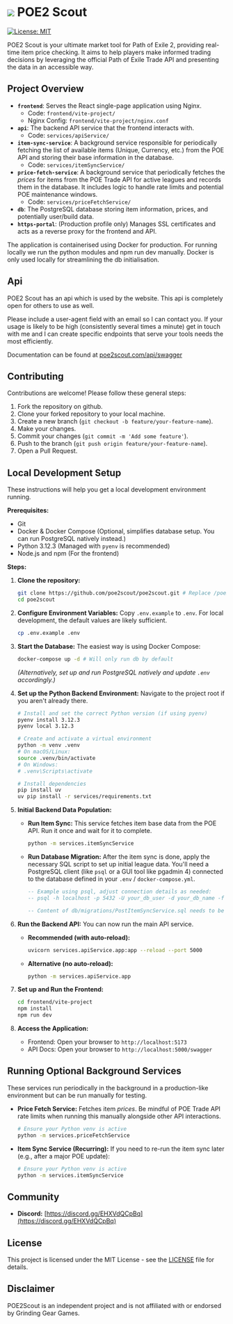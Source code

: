 # [![](https://poe2scout.com/favicon.ico)](#) POE2 Scout

[![License: MIT](https://img.shields.io/badge/License-MIT-yellow.svg)](https://opensource.org/licenses/MIT)

POE2 Scout is your ultimate market tool for Path of Exile 2, providing real-time item price checking. It aims to help players make informed trading decisions by leveraging the official Path of Exile Trade API and presenting the data in an accessible way.

## Project Overview

- **`frontend`**: Serves the React single-page application using Nginx.
  - Code: `frontend/vite-project/`
  - Nginx Config: `frontend/vite-project/nginx.conf`
- **`api`**: The backend API service that the frontend interacts with.
  - Code: `services/apiService/`
- **`item-sync-service`**: A background service responsible for periodically fetching the list of available items (Unique, Currency, etc.) from the POE API and storing their base information in the database.
  - Code: `services/itemSyncService/`
- **`price-fetch-service`**: A background service that periodically fetches the *prices* for items from the POE Trade API for active leagues and records them in the database. It includes logic to handle rate limits and potential POE maintenance windows.
  - Code: `services/priceFetchService/`
- **`db`**: The PostgreSQL database storing item information, prices, and potentially user/build data.
- **`https-portal`**: (Production profile only) Manages SSL certificates and acts as a reverse proxy for the frontend and API.

The application is containerised using Docker for production. For running locally we run the python modules and npm run dev manually. Docker is only used locally for streamlining the db initialisation.

## Api

POE2 Scout has an api which is used by the website. This api is completely open for others to use as well.

Please include a user-agent field with an email so I can contact you. If your usage is likely to be high (consistently several times a minute) get in touch with me and I can create specific endpoints that serve your tools needs the most efficiently.

Documentation can be found at [poe2scout.com/api/swagger](https://poe2scout.com/api/swagger)

## Contributing

Contributions are welcome! Please follow these general steps:

1. Fork the repository on github.
2. Clone your forked repository to your local machine.
3. Create a new branch (`git checkout -b feature/your-feature-name`).
4. Make your changes.
5. Commit your changes (`git commit -m 'Add some feature'`).
6. Push to the branch (`git push origin feature/your-feature-name`).
7. Open a Pull Request.

## Local Development Setup

These instructions will help you get a local development environment running.

**Prerequisites:**

- Git
- Docker & Docker Compose (Optional, simplifies database setup. You can run PostgreSQL natively instead.)
- Python 3.12.3 (Managed with `pyenv` is recommended)
- Node.js and npm (For the frontend)

**Steps:**

1.  **Clone the repository:**
    ```bash
    git clone https://github.com/poe2scout/poe2scout.git # Replace /poe2scout/ with your own username if you have forked the repo 
    cd poe2scout
    ```

2.  **Configure Environment Variables:**
    Copy `.env.example` to `.env`. For local development, the default values are likely sufficient.
    ```bash
    cp .env.example .env
    ```

3.  **Start the Database:**
    The easiest way is using Docker Compose:
    ```bash
    docker-compose up -d # Will only run db by default
    ```
    *(Alternatively, set up and run PostgreSQL natively and update `.env` accordingly.)*

4.  **Set up the Python Backend Environment:**
    Navigate to the project root if you aren't already there.
    ```bash
    # Install and set the correct Python version (if using pyenv)
    pyenv install 3.12.3
    pyenv local 3.12.3

    # Create and activate a virtual environment
    python -m venv .venv
    # On macOS/Linux:
    source .venv/bin/activate
    # On Windows:
    # .venv\Scripts\activate

    # Install dependencies
    pip install uv
    uv pip install -r services/requirements.txt
    ```

5.  **Initial Backend Data Population:**
    *   **Run Item Sync:** This service fetches item base data from the POE API. Run it once and wait for it to complete.
        ```bash
        python -m services.itemSyncService
        ```
    *   **Run Database Migration:** After the item sync is done, apply the necessary SQL script to set up initial league data. You'll need a PostgreSQL client (like `psql` or a GUI tool like pgadmin 4) connected to the database defined in your `.env` / `docker-compose.yml`.
        ```sql
        -- Example using psql, adjust connection details as needed:
        -- psql -h localhost -p 5432 -U your_db_user -d your_db_name -f db/migrations/PostItemSyncService.sql

        -- Content of db/migrations/PostItemSyncService.sql needs to be executed
        ```

6.  **Run the Backend API:**
    You can now run the main API service.
    *   **Recommended (with auto-reload):**
        ```bash
        uvicorn services.apiService.app:app --reload --port 5000
        ```
    *   **Alternative (no auto-reload):**
        ```bash
        python -m services.apiService.app
        ```

7.  **Set up and Run the Frontend:**
    ```bash
    cd frontend/vite-project
    npm install
    npm run dev
    ```

8.  **Access the Application:**
    *   Frontend: Open your browser to `http://localhost:5173`
    *   API Docs: Open your browser to `http://localhost:5000/swagger` 

## Running Optional Background Services

These services run periodically in the background in a production-like environment but can be run manually for testing.

*   **Price Fetch Service:** Fetches item *prices*. Be mindful of POE Trade API rate limits when running this manually alongside other API interactions.
    ```bash
    # Ensure your Python venv is active
    python -m services.priceFetchService
    ```
*   **Item Sync Service (Recurring):** If you need to re-run the item sync later (e.g., after a major POE update):
    ```bash
    # Ensure your Python venv is active
    python -m services.itemSyncService
    ```

## Community

- **Discord:** [https://discord.gg/EHXVdQCpBq](https://discord.gg/EHXVdQCpBq)


## License

This project is licensed under the MIT License - see the [LICENSE](LICENSE) file for details. 

## Disclaimer

POE2Scout is an independent project and is not affiliated with or endorsed by Grinding Gear Games.


